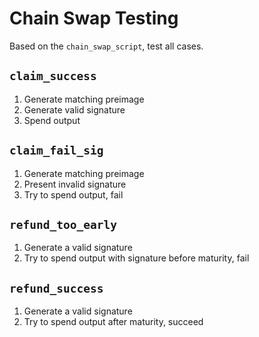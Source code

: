 # Chain Swap Testing

Based on the `chain_swap_script`, test all cases.

## `claim_success`

1. Generate matching preimage
2. Generate valid signature
3. Spend output

## `claim_fail_sig`

1. Generate matching preimage
2. Present invalid signature
3. Try to spend output, fail

## `refund_too_early`

1. Generate a valid signature
2. Try to spend output with signature before maturity, fail

## `refund_success`

1. Generate a valid signature
2. Try to spend output after maturity, succeed


